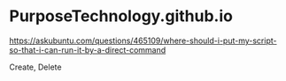 # PurposeTechnology.github.io

https://askubuntu.com/questions/465109/where-should-i-put-my-script-so-that-i-can-run-it-by-a-direct-command

Create, Delete
